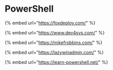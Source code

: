 # PowerShell

{% embed url="https://foxdeploy.com/" %}

{% embed url="https://www.dev4sys.com/" %}

{% embed url="https://mikefrobbins.com/" %}

{% embed url="https://lazywinadmin.com/" %}

{% embed url="https://learn-powershell.net/" %}



